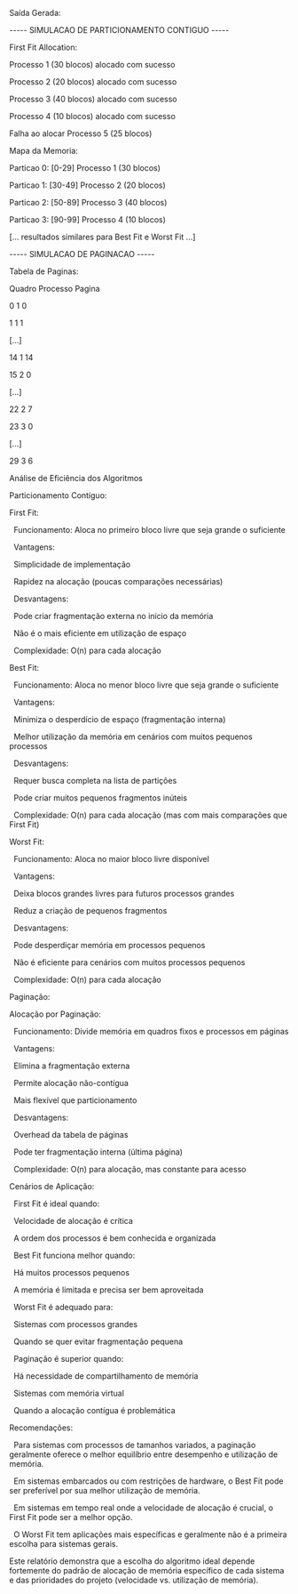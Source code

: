 Saída Gerada:



----- SIMULACAO DE PARTICIONAMENTO CONTIGUO -----



First Fit Allocation:

Processo 1 (30 blocos) alocado com sucesso

Processo 2 (20 blocos) alocado com sucesso

Processo 3 (40 blocos) alocado com sucesso

Processo 4 (10 blocos) alocado com sucesso

Falha ao alocar Processo 5 (25 blocos)



Mapa da Memoria:

Particao 0: \[0-29] Processo 1 (30 blocos)

Particao 1: \[30-49] Processo 2 (20 blocos)

Particao 2: \[50-89] Processo 3 (40 blocos)

Particao 3: \[90-99] Processo 4 (10 blocos)



\[... resultados similares para Best Fit e Worst Fit ...]



----- SIMULACAO DE PAGINACAO -----



Tabela de Paginas:

Quadro  Processo        Pagina

0       1               0

1       1               1

\[...]

14      1               14

15      2               0

\[...]

22      2               7

23      3               0

\[...]

29      3               6



Análise de Eficiência dos Algoritmos

Particionamento Contíguo:


First Fit:



&nbsp;   Funcionamento: Aloca no primeiro bloco livre que seja grande o suficiente



&nbsp;   Vantagens:



&nbsp;       Simplicidade de implementação



&nbsp;       Rapidez na alocação (poucas comparações necessárias)



&nbsp;   Desvantagens:



&nbsp;       Pode criar fragmentação externa no início da memória



&nbsp;       Não é o mais eficiente em utilização de espaço



&nbsp;   Complexidade: O(n) para cada alocação



Best Fit:



&nbsp;   Funcionamento: Aloca no menor bloco livre que seja grande o suficiente



&nbsp;   Vantagens:



&nbsp;       Minimiza o desperdício de espaço (fragmentação interna)



&nbsp;       Melhor utilização da memória em cenários com muitos pequenos processos



&nbsp;   Desvantagens:



&nbsp;       Requer busca completa na lista de partições



&nbsp;       Pode criar muitos pequenos fragmentos inúteis



&nbsp;   Complexidade: O(n) para cada alocação (mas com mais comparações que First Fit)



Worst Fit:



&nbsp;   Funcionamento: Aloca no maior bloco livre disponível



&nbsp;   Vantagens:



&nbsp;       Deixa blocos grandes livres para futuros processos grandes



&nbsp;       Reduz a criação de pequenos fragmentos



&nbsp;   Desvantagens:



&nbsp;       Pode desperdiçar memória em processos pequenos



&nbsp;       Não é eficiente para cenários com muitos processos pequenos



&nbsp;   Complexidade: O(n) para cada alocação







Paginação:



Alocação por Paginação:



&nbsp;   Funcionamento: Divide memória em quadros fixos e processos em páginas



&nbsp;   Vantagens:



&nbsp;       Elimina a fragmentação externa



&nbsp;       Permite alocação não-contígua



&nbsp;       Mais flexível que particionamento



&nbsp;   Desvantagens:



&nbsp;       Overhead da tabela de páginas



&nbsp;       Pode ter fragmentação interna (última página)



&nbsp;   Complexidade: O(n) para alocação, mas constante para acesso







Cenários de Aplicação:



&nbsp;   First Fit é ideal quando:



&nbsp;       Velocidade de alocação é crítica



&nbsp;       A ordem dos processos é bem conhecida e organizada



&nbsp;   Best Fit funciona melhor quando:



&nbsp;       Há muitos processos pequenos



&nbsp;       A memória é limitada e precisa ser bem aproveitada



&nbsp;   Worst Fit é adequado para:



&nbsp;       Sistemas com processos grandes



&nbsp;       Quando se quer evitar fragmentação pequena



&nbsp;   Paginação é superior quando:



&nbsp;       Há necessidade de compartilhamento de memória



&nbsp;       Sistemas com memória virtual



&nbsp;       Quando a alocação contígua é problemática







Recomendações:



&nbsp;   Para sistemas com processos de tamanhos variados, a paginação geralmente oferece o melhor equilíbrio entre desempenho e utilização de memória.



&nbsp;   Em sistemas embarcados ou com restrições de hardware, o Best Fit pode ser preferível por sua melhor utilização de memória.



&nbsp;   Em sistemas em tempo real onde a velocidade de alocação é crucial, o First Fit pode ser a melhor opção.



&nbsp;   O Worst Fit tem aplicações mais específicas e geralmente não é a primeira escolha para sistemas gerais.



Este relatório demonstra que a escolha do algoritmo ideal depende fortemente do padrão de alocação de memória específico de cada sistema e das prioridades do projeto (velocidade vs. utilização de memória).





